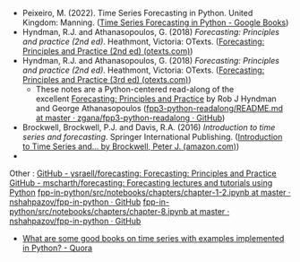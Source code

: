 - Peixeiro, M. (2022). Time Series Forecasting in Python. United Kingdom: Manning. ([Time Series Forecasting in Python - Google Books](https://www.google.bg/books/edition/Time_Series_Forecasting_in_Python/4H6HEAAAQBAJ?hl=en&gbpv=1&printsec=frontcover))
- Hyndman, R.J. and Athanasopoulos, G. (2018) _Forecasting: Principles and practice_ _(2nd ed)_. Heathmont, Victoria: OTexts. ([Forecasting: Principles and Practice (2nd ed) (otexts.com)](https://otexts.com/fpp2/))
- Hyndman, R.J. and Athanasopoulos, G. (2018) _Forecasting: Principles and practice_ _(2nd ed)_. Heathmont, Victoria: OTexts. ([Forecasting: Principles and Practice (3rd ed) (otexts.com)](https://otexts.com/fpp3/))
	- These notes are a Python-centered read-along of the excellent [Forecasting: Principles and Practice](https://otexts.com/fpp3/index.html) by Rob J Hyndman and George Athanasopoulos ([fpp3-python-readalong/README.md at master · zgana/fpp3-python-readalong · GitHub](https://github.com/zgana/fpp3-python-readalong/blob/master/README.md))
- Brockwell, Brockwell, P.J. and Davis, R.A. (2016) _Introduction to time series and forecasting_. Springer International Publishing. ([Introduction to Time Series and... by Brockwell, Peter J. (amazon.com)](https://www.amazon.com/Introduction-Forecasting-Springer-Texts-Statistics/dp/3319298526/ref=dp_ob_title_bk?asin=3319298526&revisionId=&format=4&depth=1))
- 

Other :
[GitHub - ysraell/forecasting: Forecasting: Principles and Practice](https://github.com/ysraell/forecasting)
[GitHub - mscharth/forecasting: Forecasting lectures and tutorials using Python](https://github.com/mscharth/forecasting)
[fpp-in-python/src/notebooks/chapters/chapter-1-2.ipynb at master · nshahpazov/fpp-in-python · GitHub](https://github.com/nshahpazov/fpp-in-python/blob/master/src/notebooks/chapters/chapter-1-2.ipynb)
[fpp-in-python/src/notebooks/chapters/chapter-8.ipynb at master · nshahpazov/fpp-in-python · GitHub](https://github.com/nshahpazov/fpp-in-python/blob/master/src/notebooks/chapters/chapter-8.ipynb)
- [What are some good books on time series with examples implemented in Python? - Quora](https://www.quora.com/What-are-some-good-books-on-time-series-with-examples-implemented-in-Python)


